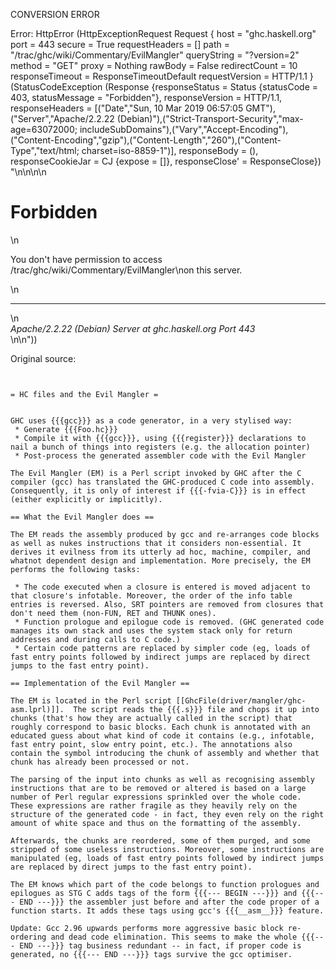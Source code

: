CONVERSION ERROR

Error: HttpError (HttpExceptionRequest Request {
  host                 = "ghc.haskell.org"
  port                 = 443
  secure               = True
  requestHeaders       = []
  path                 = "/trac/ghc/wiki/Commentary/EvilMangler"
  queryString          = "?version=2"
  method               = "GET"
  proxy                = Nothing
  rawBody              = False
  redirectCount        = 10
  responseTimeout      = ResponseTimeoutDefault
  requestVersion       = HTTP/1.1
}
 (StatusCodeException (Response {responseStatus = Status {statusCode = 403, statusMessage = "Forbidden"}, responseVersion = HTTP/1.1, responseHeaders = [("Date","Sun, 10 Mar 2019 06:57:05 GMT"),("Server","Apache/2.2.22 (Debian)"),("Strict-Transport-Security","max-age=63072000; includeSubDomains"),("Vary","Accept-Encoding"),("Content-Encoding","gzip"),("Content-Length","260"),("Content-Type","text/html; charset=iso-8859-1")], responseBody = (), responseCookieJar = CJ {expose = []}, responseClose' = ResponseClose}) "<!DOCTYPE HTML PUBLIC \"-//IETF//DTD HTML 2.0//EN\">\n<html><head>\n<title>403 Forbidden</title>\n</head><body>\n<h1>Forbidden</h1>\n<p>You don't have permission to access /trac/ghc/wiki/Commentary/EvilMangler\non this server.</p>\n<hr>\n<address>Apache/2.2.22 (Debian) Server at ghc.haskell.org Port 443</address>\n</body></html>\n"))

Original source:

```trac


= HC files and the Evil Mangler =


GHC uses {{{gcc}}} as a code generator, in a very stylised way:
 * Generate {{{Foo.hc}}}
 * Compile it with {{{gcc}}}, using {{{register}}} declarations to nail a bunch of things into registers (e.g. the allocation pointer)
 * Post-process the generated assembler code with the Evil Mangler

The Evil Mangler (EM) is a Perl script invoked by GHC after the C compiler (gcc) has translated the GHC-produced C code into assembly. Consequently, it is only of interest if {{{-fvia-C}}} is in effect (either explicitly or implicitly). 

== What the Evil Mangler does ==

The EM reads the assembly produced by gcc and re-arranges code blocks as well as nukes instructions that it considers non-essential. It derives it evilness from its utterly ad hoc, machine, compiler, and whatnot dependent design and implementation. More precisely, the EM performs the following tasks: 

 * The code executed when a closure is entered is moved adjacent to that closure's infotable. Moreover, the order of the info table entries is reversed. Also, SRT pointers are removed from closures that don't need them (non-FUN, RET and THUNK ones). 
 * Function prologue and epilogue code is removed. (GHC generated code manages its own stack and uses the system stack only for return addresses and during calls to C code.) 
 * Certain code patterns are replaced by simpler code (eg, loads of fast entry points followed by indirect jumps are replaced by direct jumps to the fast entry point). 

== Implementation of the Evil Mangler ==

The EM is located in the Perl script [[GhcFile(driver/mangler/ghc-asm.lprl)]].  The script reads the {{{.s}}} file and chops it up into chunks (that's how they are actually called in the script) that roughly correspond to basic blocks. Each chunk is annotated with an educated guess about what kind of code it contains (e.g., infotable, fast entry point, slow entry point, etc.). The annotations also contain the symbol introducing the chunk of assembly and whether that chunk has already been processed or not. 

The parsing of the input into chunks as well as recognising assembly instructions that are to be removed or altered is based on a large number of Perl regular expressions sprinkled over the whole code. These expressions are rather fragile as they heavily rely on the structure of the generated code - in fact, they even rely on the right amount of white space and thus on the formatting of the assembly. 

Afterwards, the chunks are reordered, some of them purged, and some stripped of some useless instructions. Moreover, some instructions are manipulated (eg, loads of fast entry points followed by indirect jumps are replaced by direct jumps to the fast entry point). 

The EM knows which part of the code belongs to function prologues and epilogues as STG C adds tags of the form {{{--- BEGIN ---}}} and {{{--- END ---}}} the assembler just before and after the code proper of a function starts. It adds these tags using gcc's {{{__asm__}}} feature. 

Update: Gcc 2.96 upwards performs more aggressive basic block re-ordering and dead code elimination. This seems to make the whole {{{--- END ---}}} tag business redundant -- in fact, if proper code is generated, no {{{--- END ---}}} tags survive the gcc optimiser. 


```
